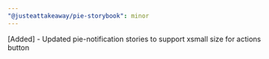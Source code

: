 ```yaml
---
"@justeattakeaway/pie-storybook": minor
---
```


[Added] - Updated pie-notification stories to support xsmall size for actions button

